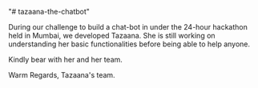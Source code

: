 "# tazaana-the-chatbot" 

During our challenge to build a chat-bot in under the 24-hour hackathon held in Mumbai, we developed Tazaana. 
She is still working on understanding her basic functionalities before being able to help anyone.  

Kindly bear with her and her team. 

Warm Regards,
Tazaana's team.
